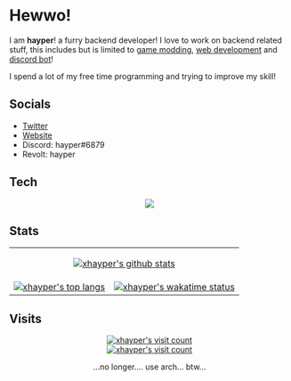 # Hewwo!

I am **hayper**! a furry backend developer! I love to work on backend related stuff, this includes but is limited to [game modding](https://github.com/xhayper/COTL_API), [web development](https://github.com/xhayper/Cult-of-the-Lamb-Save-Editor/tree/patch-1) and [discord bot](https://github.com/xhayper/dr-k-bot)!

I spend a lot of my free time programming and trying to improve my skill!

## Socials

- [Twitter](https://twitter.com/hayper1919)
- [Website](https://website-xhayper.vercel.app/)
- Discord: hayper#6879
- Revolt: hayper

## Tech

<p align="center">
  <a href="https://skillicons.dev/" target="_blank">
    <img
      src="https://skillicons.dev/icons?i=astro,bash,bootstrap,cs,css,deno,discord,bots,dotnet,electron,express,git,github,githubactions,html,idea,java,js,linux,lua,md,nextjs,nodejs,nuxtjs,prisma,py,react,regex,sass,sqlite,stackoverflow,tailwind,twitter,ts,vercel,vite,vscode,vue,windicss&theme=dark"
    />
  </a>
</p>

## Stats

<table align="center">
  <tr>
    <td colspan="2">
      <p align="center">
        <a
          href="https://github.com/anuraghazra/github-readme-stats/"
          target="_blank"
          ><img
            src="https://github-readme-stats.vercel.app/api?username=xhayper&show_icons=true&include_all_commits=true&count_private=true&bg_color=1e1e2e&text_color=cdd6f4&icon_color=cba6f7&title_color=94e2d5"
            alt="xhayper's github stats"
        /></a>
      </p>
    </td>
  </tr>
  <tr>
    <td>
      <a
        href="https://github.com/anuraghazra/github-readme-stats/"
        target="_blank"
        ><img
          src="https://github-readme-stats.vercel.app/api/top-langs/?username=xhayper&layout=compact&bg_color=1e1e2e&text_color=cdd6f4&icon_color=cba6f7&title_color=94e2d5"
          alt="xhayper's top langs"
      /></a>
    </td>
    <td>
      <a
        href="https://github.com/anuraghazra/github-readme-stats/"
        target="_blank"
        ><img
          src="https://github-readme-stats.vercel.app/api/wakatime?username=xhayper&layout=compact&langs_count=5&range=all_time&bg_color=1e1e2e&text_color=cdd6f4&icon_color=cba6f7&title_color=94e2d5"
          alt="xhayper's wakatime status"
      /></a>
    </td>
  </tr>
</table>

## Visits

<p align="center">
  <a href="https://moe-counter.hayper.repl.co/" target="_blank">
    <img
      src="https://moe-counter.hayper.repl.co/count/a285f775?theme=e621"
      alt="xhayper's visit count"
    />
  </a>
  <br />
  <a href="https://count.getloli.com/" target="_blank">
    <img
      src="https://count.getloli.com/get/@a285f775?theme=rule34"
      alt="xhayper's visit count"
    />
  </a>
</p>


<p align="center">...no longer.... use arch... btw...</p>
